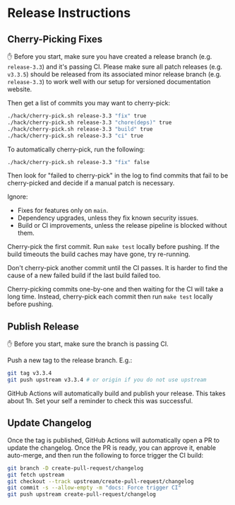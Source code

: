 # Release Instructions

## Cherry-Picking Fixes

✋ Before you start, make sure you have created a release branch (e.g. `release-3.3`) and it's passing CI.
Please make sure all patch releases (e.g. `v3.3.5`) should be released from its associated minor release branch (e.g. `release-3.3`)
to work well with our setup for versioned documentation website.

Then get a list of commits you may want to cherry-pick:

```bash
./hack/cherry-pick.sh release-3.3 "fix" true
./hack/cherry-pick.sh release-3.3 "chore(deps)" true
./hack/cherry-pick.sh release-3.3 "build" true
./hack/cherry-pick.sh release-3.3 "ci" true
```

To automatically cherry-pick, run the following:

```bash
./hack/cherry-pick.sh release-3.3 "fix" false
```

Then look for "failed to cherry-pick" in the log to find commits that fail to be cherry-picked and decide if a
manual patch is necessary.

Ignore:

* Fixes for features only on `main`.
* Dependency upgrades, unless they fix known security issues.
* Build or CI improvements, unless the release pipeline is blocked without them.

Cherry-pick the first commit. Run `make test` locally before pushing. If the build timeouts the build caches may have
gone, try re-running.

Don't cherry-pick another commit until the CI passes. It is harder to find the cause of a new failed build if the last
build failed too.

Cherry-picking commits one-by-one and then waiting for the CI will take a long time. Instead, cherry-pick each commit then
run `make test` locally before pushing.

## Publish Release

✋ Before you start, make sure the branch is passing CI.

Push a new tag to the release branch. E.g.:

```bash
git tag v3.3.4
git push upstream v3.3.4 # or origin if you do not use upstream
```

GitHub Actions will automatically build and publish your release. This takes about 1h. Set your self a reminder to check
this was successful.

## Update Changelog

Once the tag is published, GitHub Actions will automatically open a PR to update the changelog. Once the PR is ready,
you can approve it, enable auto-merge, and then run the following to force trigger the CI build:

```bash
git branch -D create-pull-request/changelog
git fetch upstream
git checkout --track upstream/create-pull-request/changelog
git commit -s --allow-empty -m "docs: Force trigger CI"
git push upstream create-pull-request/changelog
```
